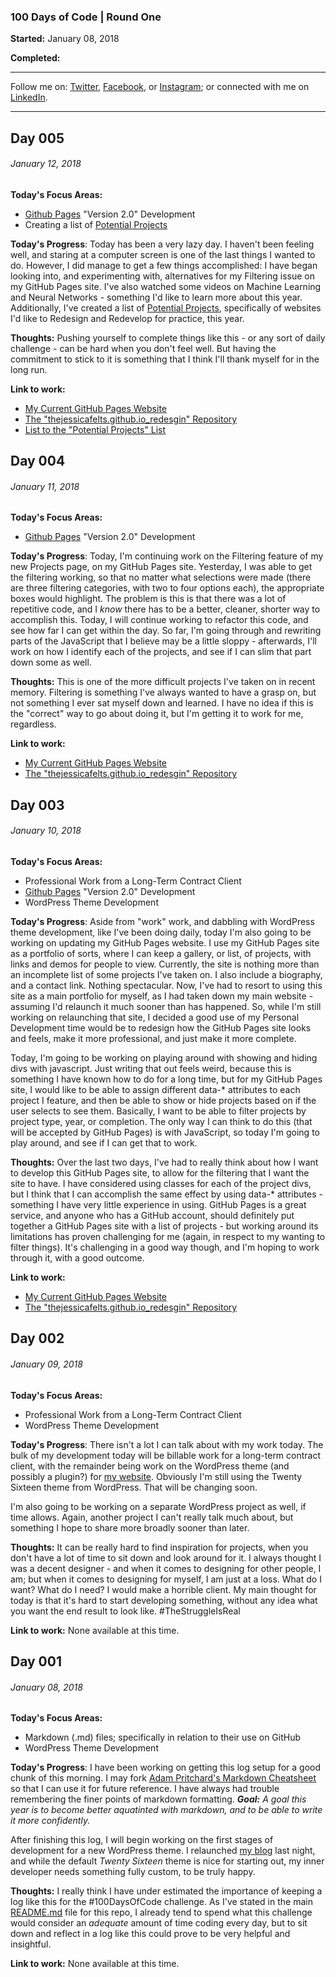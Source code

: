 ### 100 Days of Code | Round One
**Started:** January 08, 2018

**Completed:**

---

Follow me on: [Twitter](http://www.twitter.com/thejessicafelts), [Facebook](http://www.facebook.com/thejessicafelts), or [Instagram](http://www.instagram.com/thejessicafelts); or connected with me on [LinkedIn](http://www.linkedin.com/in/thejessicafelts).

---

## Day 005
###### January 12, 2018

**Today's Focus Areas:**
+ [Github Pages](http://thejessicafelts.github.io) "Version 2.0" Development
+ Creating a list of [Potential Projects](https://github.com/thejessicafelts/potentialprojectlist/blob/master/redesign-redevelop/list.md)

**Today's Progress**: Today has been a very lazy day. I haven't been feeling well, and staring at a computer screen is one of the last things I wanted to do. However, I did manage to get a few things accomplished: I have began looking into, and experimenting with, alternatives for my Filtering issue on my GitHub Pages site. I've also watched some videos on Machine Learning and Neural Networks - something I'd like to learn more about this year. Additionally, I've created a list of [Potential Projects](https://github.com/thejessicafelts/potentialprojectlist/blob/master/redesign-redevelop/list.md), specifically of websites I'd like to Redesign and Redevelop for practice, this year.

**Thoughts:** Pushing yourself to complete things like this - or any sort of daily challenge - can be hard when you don't feel well. But having the commitment to stick to it is something that I think I'll thank myself for in the long run.

**Link to work:**
+ [My Current GitHub Pages Website](http://thejessicafelts.github.io)
+ [The "thejessicafelts.github.io_redesgin" Repository](https://github.com/thejessicafelts/thejessicafelts.github.io_redesign)
+ [List to the "Potential Projects" List](https://github.com/thejessicafelts/potentialprojectlist/blob/master/redesign-redevelop/list.md)


## Day 004
###### January 11, 2018

**Today's Focus Areas:**
+ [Github Pages](http://thejessicafelts.github.io) "Version 2.0" Development

**Today's Progress**: Today, I'm continuing work on the Filtering feature of my new Projects page, on my GitHub Pages site. Yesterday, I was able to get the filtering working, so that no matter what selections were made (there are three filtering categories, with two to four options each), the appropriate boxes would highlight. The problem is this is that there was a lot of repetitive code, and I _know_ there has to be a better, cleaner, shorter way to accomplish this. Today, I will continue working to refactor this code, and see how far I can get within the day. So far, I'm going through and rewriting parts of the JavaScript that I believe may be a little sloppy - afterwards, I'll work on how I identify each of the projects, and see if I can slim that part down some as well.

**Thoughts:** This is one of the more difficult projects I've taken on in recent memory. Filtering is something I've always wanted to have a grasp on, but not something I ever sat myself down and learned. I have no idea if this is the "correct" way to go about doing it, but I'm getting it to work for me, regardless.

**Link to work:**
+ [My Current GitHub Pages Website](http://thejessicafelts.github.io)
+ [The "thejessicafelts.github.io_redesgin" Repository](https://github.com/thejessicafelts/thejessicafelts.github.io_redesign)


## Day 003
###### January 10, 2018

**Today's Focus Areas:**
+ Professional Work from a Long-Term Contract Client
+ [Github Pages](http://thejessicafelts.github.io) "Version 2.0" Development
+ WordPress Theme Development

**Today's Progress**: Aside from "work" work, and dabbling with WordPress theme development, like I've been doing daily, today I'm also going to be working on updating my GitHub Pages website. I use my GitHub Pages site as a portfolio of sorts, where I can keep a gallery, or list, of projects, with links and demos for people to view. Currently, the site is nothing more than an incomplete list of some projects I've taken on. I also include a biography, and a contact link. Nothing spectacular. Now, I've had to resort to using this site as a main portfolio for myself, as I had taken down my main website - assuming I'd relaunch it much sooner than has happened. So, while I'm still working on relaunching that site, I decided a good use of my Personal Development time would be to redesign how the GitHub Pages site looks and feels, make it more professional, and just make it more complete.

Today, I'm going to be working on playing around with showing and hiding divs with javascript. Just writing that out feels weird, because this is something I have known how to do for a long time, but for my GitHub Pages site, I would like to be able to assign different data-* attributes to each project I feature, and then be able to show or hide projects based on if the user selects to see them. Basically, I want to be able to filter projects by project type, year, or completion. The only way I can think to do this (that will be accepted by GitHub Pages) is with JavaScript, so today I'm going to play around, and see if I can get that to work.

**Thoughts:** Over the last two days, I've had to really think about how I want to develop this GitHub Pages site, to allow for the filtering that I want the site to have. I have considered using classes for each of the project divs, but I think that I can accomplish the same effect by using data-* attributes - something I have very little experience in using. GitHub Pages is a great service, and anyone who has a GitHub account, should definitely put together a GitHub Pages site with a list of projects - but working around its limitations has proven challenging for me (again, in respect to my wanting to filter things). It's challenging in a good way though, and I'm hoping to work through it, with a good outcome.

**Link to work:**
+ [My Current GitHub Pages Website](http://thejessicafelts.github.io)
+ [The "thejessicafelts.github.io_redesgin" Repository](https://github.com/thejessicafelts/thejessicafelts.github.io_redesign)

## Day 002
###### January 09, 2018

**Today's Focus Areas:**
+ Professional Work from a Long-Term Contract Client
+ WordPress Theme Development

**Today's Progress**: There isn't a lot I can talk about with my work today. The bulk of my development today will be billable work for a long-term contract client, with the remainder being work on the WordPress theme (and possibly a plugin?) for [my website](http://www.thejessicafelts.com). Obviously I'm still using the Twenty Sixteen theme from WordPress. That will be changing soon.

I'm also going to be working on a separate WordPress project as well, if time allows. Again, another project I can't really talk much about, but something I hope to share more broadly sooner than later.

**Thoughts:** It can be really hard to find inspiration for projects, when you don't have a lot of time to sit down and look around for it. I always thought I was a decent designer - and when it comes to designing for other people, I am; but when it comes to designing for myself, I am just at a loss. What do I want? What do I need? I would make a horrible client. My main thought for today is that it's hard to start developing something, without any idea what you want the end result to look like. #TheStruggleIsReal

**Link to work:** None available at this time.

## Day 001
###### January 08, 2018

**Today's Focus Areas:**
+ Markdown (.md) files; specifically in relation to their use on GitHub
+ WordPress Theme Development

**Today's Progress**: I have been working on getting this log setup for a good chunk of this morning. I may fork [Adam Pritchard's Markdown Cheatsheet](https://github.com/adam-p/markdown-here/wiki/Markdown-Cheatsheet) so that I can use it for future reference. I have always had trouble remembering the finer points of markdown formatting. _**Goal:** A goal this year is to become better aquatinted with markdown, and to be able to write it more confidently._

After finishing this log, I will begin working on the first stages of development for a new WordPress theme. I relaunched [my blog](http://www.thejessicafelts.com) last night, and while the default _Twenty Sixteen_ theme is nice for starting out, my inner developer needs something fully custom, to be truly happy.

**Thoughts:** I really think I have under estimated the importance of keeping a log like this for the #100DaysOfCode challenge. As I've stated in the main [README.md](https://github.com/thejessicafelts/100-days-of-code/blob/master/README.md) file for this repo, I already tend to spend what this challenge would consider an _adequate_ amount of time coding every day, but to sit down and reflect in a log like this could prove to be very helpful and insightful.

**Link to work:** None available at this time.
